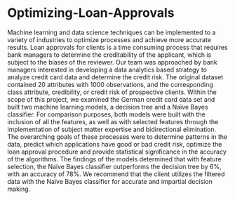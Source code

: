 # Optimizing-Loan-Approvals

Machine learning and data science techniques can be implemented to a variety of industries to
optimize processes and achieve more accurate results. Loan approvals for clients is a time
consuming process that requires bank managers to determine the creditability of the applicant,
which is subject to the biases of the reviewer. Our team was approached by bank managers
interested in developing a data analytics based strategy to analyze credit card data and determine
the credit risk. The original dataset contained 20 attributes with 1000 observations, and the
corresponding class attribute, credibility, or credit risk of prospective clients. Within the scope of
this project, we examined the German credit card data set and built two machine learning
models, a decision tree and a Naïve Bayes classifier. For comparison purposes, both models were
built with the inclusion of all the features, as well as with selected features through the
implementation of subject matter expertise and bidirectional elimination. The overarching goals
of these processes were to determine patterns in the data, predict which applications have good
or bad credit risk, optimize the loan approval procedure and provide statistical significance in the
accuracy of the algorithms. The findings of the models determined that with feature selection,
the Naïve Bayes classifier outperforms the decision tree by 6%, with an accuracy of 78%. We
recommend that the client utilizes the filtered data with the Naïve Bayes classifier for accurate
and impartial decision making.
